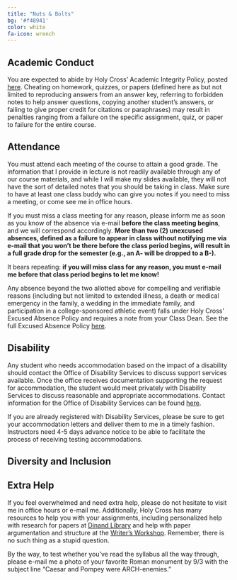 ```yaml
---
title: "Nuts & Bolts"
bg: '#f48941'
color: white
fa-icon: wrench
---
```


## Academic Conduct
You are expected to abide by Holy Cross’ Academic Integrity Policy, posted [here](https://catalog.holycross.edu/node/1381/#AHP). Cheating on homework, quizzes, or papers (defined here as but not limited to reproducing answers from an answer key, referring to forbidden notes to help answer questions, copying another student’s answers, or failing to give proper credit for citations or paraphrases) may result in penalties ranging from a failure on the specific assignment, quiz, or paper to failure for the entire course.

## Attendance
You must attend each meeting of the course to attain a good grade. The information that I provide in lecture is not readily available through any of our course materials, and while I will make my slides available, they will not have the sort of detailed notes that you should be taking in class. Make sure to have at least one class buddy who can give you notes if you need to miss a meeting, or come see me in office hours.

If you must miss a class meeting for any reason, please inform me as soon as you know of the absence via e-mail **before the class meeting begins**, and we will correspond accordingly. **More than two (2) unexcused absences, defined as a failure to appear in class without notifying me via e-mail that you won’t be there before the class period begins, will result in a full grade drop for the semester (e.g., an A- will be dropped to a B-).**

It bears repeating: **if you will miss class for any reason, you must e-mail me before that class period begins to let me know!**

Any absence beyond the two allotted above for compelling and verifiable reasons (including but not limited to extended illness, a death or medical emergency in the family, a wedding in the immediate family, and participation in a college-sponsored athletic event) falls under Holy Cross' Excused Absence Policy and requires a note from your Class Dean. See the full Excused Absence Policy [here](https://catalog.holycross.edu/node/1381/#EAP).

## Disability
Any student who needs accommodation based on the impact of a disability should contact the Office of Disability Services to discuss support services available. Once the office receives documentation supporting the request for accommodation, the student would meet privately with Disability Services to discuss reasonable and appropriate accommodations. Contact information for the Office of Disability Services can be found [here](https://www.holycross.edu/health-wellness-and-access/office-disability-services).

If you are already registered with Disability Services, please be sure to get your accommodation letters and deliver them to me in a timely fashion. Instructors need 4-5 days advance notice to be able to facilitate the process of receiving testing accommodations.

## Diversity and Inclusion


## Extra Help
If you feel overwhelmed and need extra help, please do not hesitate to visit me in office hours or e-mail me. Additionally, Holy Cross has many resources to help you with your assignments, including personalized help with research for papers at [Dinand Library](https://libguides.holycross.edu/ask) and help with paper argumentation and structure at the [Writer’s Workshop](https://www.holycross.edu/academics/support-and-resources/center-for-writing/writers-workshop). Remember, there is no such thing as a stupid question.

By the way, to test whether you’ve read the syllabus all the way through, please e-mail me a photo of your favorite Roman monument by 9/3 with the subject line “Caesar and Pompey were ARCH-enemies.”
